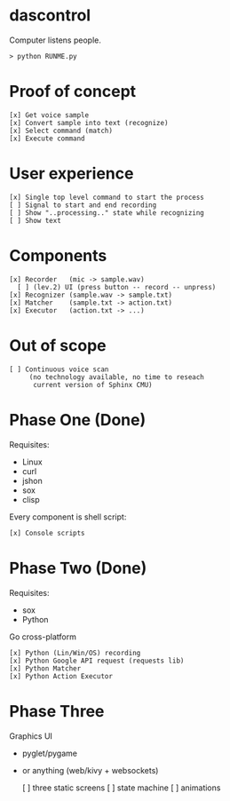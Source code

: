 dascontrol
==========

Computer listens people.

    > python RUNME.py


Proof of concept
================

    [x] Get voice sample
    [x] Convert sample into text (recognize)
    [x] Select command (match)
    [x] Execute command


User experience
===============

    [x] Single top level command to start the process
    [ ] Signal to start and end recording
    [ ] Show "..processing.." state while recognizing
    [ ] Show text


Components
==========

    [x] Recorder   (mic -> sample.wav)
      [ ] (lev.2) UI (press button -- record -- unpress)
    [x] Recognizer (sample.wav -> sample.txt)
    [x] Matcher    (sample.txt -> action.txt)
    [x] Executor   (action.txt -> ...)


Out of scope
=============

    [ ] Continuous voice scan
         (no technology available, no time to reseach
          current version of Sphinx CMU)


Phase One (Done)
================
Requisites:
 * Linux
 * curl
 * jshon
 * sox
 * clisp

Every component is shell script:

    [x] Console scripts


Phase Two (Done)
================
Requisites:
 * sox
 * Python

Go cross-platform

    [x] Python (Lin/Win/OS) recording
    [x] Python Google API request (requests lib)
    [x] Python Matcher
    [x] Python Action Executor


Phase Three
===========
Graphics UI
  * pyglet/pygame
  * or anything (web/kivy + websockets)

    [ ] three static screens
    [ ] state machine
    [ ] animations
